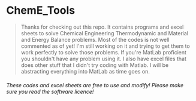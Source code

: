 # ChemE_Tools
  
> Thanks for checking out this repo. It contains programs and excel sheets to solve Chemical Engineering Thermodynamic and Material and
  Energy Balance problems. Most of the codes is not well commented as of yet! I'm still working on it and trying to get them to
  work perfectly to solve those problems. If you're MatLab proficient you shouldn't have any problem using it. I also have excel files that does other stuff that I didn't try coding with Matlab. I will be abstracting everything into MatLab as time goes on.


###### These codes and excel sheets are free to use and modify! Please make sure you read the software licence!
